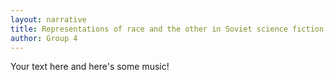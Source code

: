 ```yaml
---
layout: narrative
title: Representations of race and the other in Soviet science fiction and science
author: Group 4
---
```

Your text here <span class="soundcite" data-url="https://github.com/New-Languages-for-NLP/files/raw/main/file_example_MP3_1MG.mp3" data-start="0" data-end="8000" data-plays="1">and here's some music!</span>